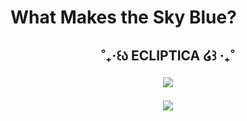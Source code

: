 # What Makes the Sky Blue?
<h2>
<p align="center" width="100%" font="h3">
˚₊‧꒰ა ECLIPTICA ໒꒱ ‧₊˚
</p>

<p align="center" width="100%">
 <img src="https://komarev.com/ghpvc/?username=flickering-dust&style=for-the-badge&label=ㅤ༊·˚ㅤ&color=d0634c"> 
 </p>

<p align="center" width="100%">
 <img src="https://github.com/user-attachments/assets/48897f7f-6266-4f8a-bad6-dfb79e4ce995">
